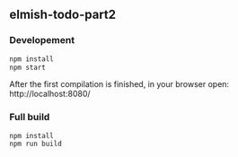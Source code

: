## elmish-todo-part2

### Developement

```bash
npm install
npm start
```

After the first compilation is finished, in your browser open: http://localhost:8080/

### Full build
```
npm install
npm run build
```